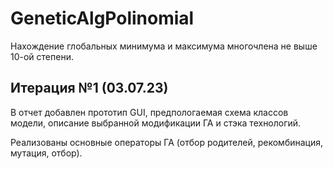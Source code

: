 # GeneticAlgPolinomial
Нахождение глобальных минимума и максимума многочлена не выше 10-ой степени.

## Итерация №1 (03.07.23)

В отчет добавлен прототип GUI, предпологаемая схема классов модели, описание выбранной модификации ГА и стэка технологий.

Реализованы основные операторы ГА (отбор родителей, рекомбинация, мутация, отбор).

